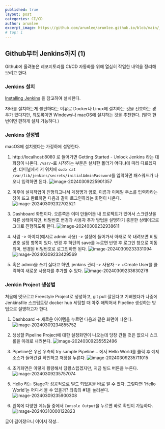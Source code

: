 ```yaml
---
published: true
layout: post
categories: CI/CD
author: arumlee
excerpt_image: https://github.com/arumlee/arumlee.github.io/blob/main/_posts/2024-03-08-CICD-%EA%B5%AC%EC%B6%95-1/image-20240309225901357.png?raw=true
# top: 1
---
```


## Github부터 Jenkins까지 (1)

Github에 올려놓은 레포지토리를 CI/CD 자동화를 위해 열심히 작업한 내역을 정리해보려고 한다.

### Jenkins 설치

[Installing Jenkins](https://www.jenkins.io/doc/book/installing/) 을 참고하여 설치한다.

자바를 설치하는게 불편하다는 이유로 Docker나 Linux에 설치하는 것을 선호하는 경우가 있다지만, 되도록이면 Windows나 macOS에 설치하는 것을 추천한다. (딸깍 한번이면 편하게 설치 가능하다.)

### Jenkins 설정법

macOS에 설치했다는 가정하에 설명한다.

1. http://localhost:8080 로 들어가면 Getting Started - Unlock Jenkins 라는 대화창이 나온다. `/var/~`로 시작하는 부분은 설치한 폴더가 어디냐에 따라 다르겠지만, 터미널에서 저 위치에 `sudo cat /var/lib/jenkins/secrets/initialAdminPassword`를 입력하면 패스워드가 나오니 입력하면 된다.
   ![image-20240309225901357](https://github.com/arumlee/arumlee.github.io/blob/main/_posts/2024-03-08-CICD-%EA%B5%AC%EC%B6%95-1/image-20240309225901357.png?raw=true)

2. 이후에 설치작업이 진행되고나서 계정명과 암호, 이름과 이메일 주소를 입력하라는 창이 뜨고 완료하면 다음과 같이 로그인하라는 화면이 나온다.
   ![image-20240309232702521](https://github.com/arumlee/arumlee.github.io/blob/main/_posts/2024-03-08-CICD-%EA%B5%AC%EC%B6%95-1/image-20240309232702521.png?raw=true)
3. Dashboard 화면이다. 오른쪽은 이미 만들어둔 내 프로젝트가 있어서 스크린샷을 자른 상태이지만, 비밀번호 변경과 사용자 추가 방법을 설명하기 충분한 상태이므로 그대로 진행하도록 한다.
   ![image-20240309232938611](https://github.com/arumlee/arumlee.github.io/blob/main/_posts/2024-03-08-CICD-%EA%B5%AC%EC%B6%95-1/image-20240309232938611.png?raw=true)

4. 사람 -> 아이디(예시로 admin 사용) -> 설정에 들어가서 아래로 쭉 내려보면 비밀번호 설정 항목이 있다.
   변경 후 하단의 save를 누르면 반영 후 로그인 창으로 이동되며, 변경된 비밀번호로 로그인하면 된다.
   ![image-20240309233331094](https://github.com/arumlee/arumlee.github.io/blob/main/_posts/2024-03-08-CICD-%EA%B5%AC%EC%B6%95-1/image-20240309233331094.png?raw=true)
   ![image-20240309233429569](https://github.com/arumlee/arumlee.github.io/blob/main/_posts/2024-03-08-CICD-%EA%B5%AC%EC%B6%95-1/image-20240309233429569.png?raw=true)
5. 혹은 admin을 쓰기 싫다고 하면, jenkins 관리 -> 사용자 -> +Create User를 클릭하여 새로운 사용자를 추가할 수 있다.
   ![image-20240309233630278](https://github.com/arumlee/arumlee.github.io/blob/main/_posts/2024-03-08-CICD-%EA%B5%AC%EC%B6%95-1/image-20240309233630278.png?raw=true)

### Jenkin Project 생성법

처음에 멋모르고 Freestyle Project로 생성하고, git pull 잘된다고 기뻐했다가 나중에 Jenkinsfile 스크립트랑 docker hub 세팅할 때 아주 애먹어서 Pipeline 생성하는 방법으로 설명하고자 한다.

1. Dashboard -> 새로운 아이템을 누르면 다음과 같은 화면이 나온다.
   ![image-20240309234855752](https://github.com/arumlee/arumlee.github.io/blob/main/_posts/2024-03-08-CICD-%EA%B5%AC%EC%B6%95-1/image-20240309234855752.png?raw=true)

2. 생성할 Pipeline Project에 대한 설정화면이 나오는데 당장 건들 것은 없으니 스크롤을 아래로 내려본다.
   ![image-20240309235552496](https://github.com/arumlee/arumlee.github.io/blob/main/_posts/2024-03-08-CICD-%EA%B5%AC%EC%B6%95-1/image-20240309235552496.png?raw=true)

3. Pipeline은 우선 우측의 try sample Pipeline... 에서 Hello World를 클릭 후 예제 소스가 들어간걸 확인하고 저장을 누른다.
   ![image-20240309235711015](https://github.com/arumlee/arumlee.github.io/blob/main/_posts/2024-03-08-CICD-%EA%B5%AC%EC%B6%95-1/image-20240309235711015.png?raw=true)

4. 초기화면은 이렇게 황량해서 당황스럽겠지만, 지금 빌드 버튼을 누른다.
   ![image-20240309235757074](https://github.com/arumlee/arumlee.github.io/blob/main/_posts/2024-03-08-CICD-%EA%B5%AC%EC%B6%95-1/image-20240309235757074.png?raw=true)

5. Hello 라는 Stage가 성공적으로 빌드 되었음을 바로 알 수 있다. 그렇다면 'Hello World'는 어디서 볼 수 있을까? 좌측의 #1을 눌러본다.
   ![image-20240309235900308](https://github.com/arumlee/arumlee.github.io/blob/main/_posts/2024-03-08-CICD-%EA%B5%AC%EC%B6%95-1/image-20240309235900308.png?raw=true)

6. 왼쪽에 다양한 메뉴들 중에서 `Console Output`을 누르면 바로 확인이 가능하다.
   ![image-20240310000122823](https://github.com/arumlee/arumlee.github.io/blob/main/_posts/2024-03-08-CICD-%EA%B5%AC%EC%B6%95-1/image-20240310000122823.png?raw=true)

글이 길어졌으니 이어서 작성..

